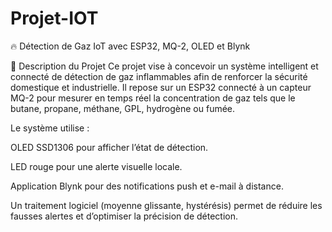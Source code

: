 # Projet-IOT
🔥 Détection de Gaz IoT avec ESP32, MQ-2, OLED et Blynk

📜 Description du Projet
Ce projet vise à concevoir un système intelligent et connecté de détection de gaz inflammables afin de renforcer la sécurité domestique et industrielle.
Il repose sur un ESP32 connecté à un capteur MQ-2 pour mesurer en temps réel la concentration de gaz tels que le butane, propane, méthane, GPL, hydrogène ou fumée.

Le système utilise :

OLED SSD1306 pour afficher l’état de détection.

LED rouge pour une alerte visuelle locale.

Application Blynk pour des notifications push et e-mail à distance.

Un traitement logiciel (moyenne glissante, hystérésis) permet de réduire les fausses alertes et d’optimiser la précision de détection.


